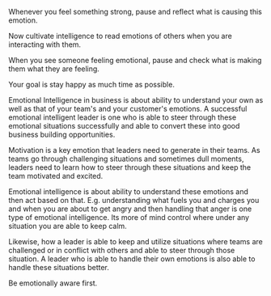 Whenever you feel something strong, pause and reflect what is causing this emotion. 

Now cultivate intelligence to read emotions of others when you are interacting with them. 

When you see someone feeling emotional, pause and check what is making them what they are feeling. 

Your goal is stay happy as much time as possible. 

Emotional Intelligence in business is about ability to understand your own as well as that of your team's and your customer's emotions. A successful emotional intelligent leader is one who is able to steer through these emotional situations successfully and able to convert these into good business building opportunities. 

Motivation is a key emotion that leaders need to generate in their teams. As teams go through challenging situations and sometimes dull moments, leaders need to learn how to steer through these situations and keep the team motivated and excited. 

Emotional intelligence is about ability to understand these emotions and then act based on that. E.g. understanding what fuels you and charges you and when you are about to get angry and then handling that anger is one type of emotional intelligence. Its more of mind control where under any situation you are able to keep calm. 

Likewise, how a leader is able to keep and utilize situations where teams are challenged or in conflict with others and able to steer through those situation. A leader who is able to handle their own emotions is also able to handle these situations better. 

Be emotionally aware first. 
